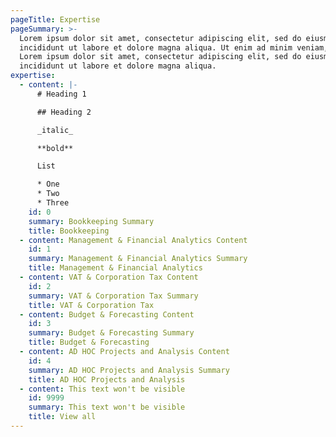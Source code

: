 ```yaml
---
pageTitle: Expertise
pageSummary: >-
  Lorem ipsum dolor sit amet, consectetur adipiscing elit, sed do eiusmod tempor
  incididunt ut labore et dolore magna aliqua. Ut enim ad minim veniam, quis.
  Lorem ipsum dolor sit amet, consectetur adipiscing elit, sed do eiusmod tempor
  incididunt ut labore et dolore magna aliqua.
expertise:
  - content: |-
      # Heading 1

      ## Heading 2

      _italic_

      **bold**

      List

      * One
      * Two
      * Three
    id: 0
    summary: Bookkeeping Summary
    title: Bookkeeping
  - content: Management & Financial Analytics Content
    id: 1
    summary: Management & Financial Analytics Summary
    title: Management & Financial Analytics
  - content: VAT & Corporation Tax Content
    id: 2
    summary: VAT & Corporation Tax Summary
    title: VAT & Corporation Tax
  - content: Budget & Forecasting Content
    id: 3
    summary: Budget & Forecasting Summary
    title: Budget & Forecasting
  - content: AD HOC Projects and Analysis Content
    id: 4
    summary: AD HOC Projects and Analysis Summary
    title: AD HOC Projects and Analysis
  - content: This text won't be visible
    id: 9999
    summary: This text won't be visible
    title: View all
---
```


